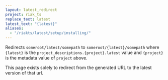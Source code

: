 ```yaml
---
layout: latest_redirect
project: riak_ts
replace_text: latest
latest_text: "{latest}"
aliases:
  - "/riakts/latest/setup/installing/"
---
```


Redirects `someroot/latest/somepath` to `someroot/{latest}/somepath` 
where `{latest}` is the `project_descriptions.{project}.latest` value
and `{project}` is the metadata value of `project` above.

This page exists solely to redirect from the generated URL to the latest version of
that url.




